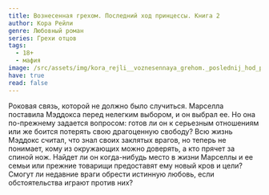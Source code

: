 ```yaml
---
title: Вознесенная грехом. Последний ход принцессы. Книга 2
author: Кора Рейли
genre: Любовный роман
series: Грехи отцов
tags:
  - 18+
  - мафия
image: /src/assets/img/kora_rejli__voznesennaya_grehom._poslednij_hod_printsessy.jpeg
have: true
read: false
---
```

Роковая связь, которой не должно было случиться. Марселла поставила Мэддокса перед нелегким выбором, и он выбрал ее. Но она по-прежнему задается вопросом: готов ли он к серьезным отношениям или же боится потерять свою драгоценную свободу? Всю жизнь Мэддокс считал, что знал своих заклятых врагов, но теперь не понимает, кому из окружающих можно доверять, а кто прячет за спиной нож. Найдет ли он когда-нибудь место в жизни Марселлы и ее семьи или прежние товарищи предоставят ему новый кров и цели? Смогут ли недавние враги обрести истинную любовь, если обстоятельства играют против них?
